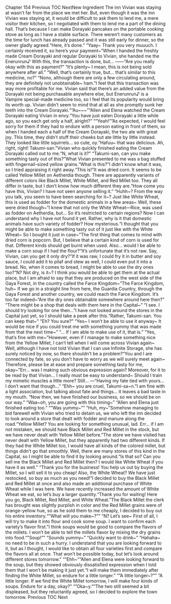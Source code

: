 Chapter 154 Previous TOC NextNew Ingredient The inn Vivian was staying at wasn’t far from the place we met her. But, even though it was the inn Vivian was staying at, it would be difficult to ask them to lend me, a mere visitor their kitchen, so I negotiated with them to lend me a part of the dining hall. That’s because I can make Dorayaki pancakes on the portable cooking stove as long as I have a stable surface. There weren’t many customers as the time for lunch has already passed and it was still early for dinner, so the owner gladly agreed.“Here, it’s done.” “Yaay~ Thank you very muuuch. I certainly received it, so here’s your payment~”When I handed the freshly made Cream Dorayaki and regular Dorayaki to Vivian, she handed me the Enerunrun♪ With this, the transaction is done, but… ——“Are you really okay with this as payment?” “It’s plenty~ I mean, this is not being sold anywhere after all.” “Well, that’s certainly true, but… that’s similar to this medicine, no?” “Nono, although there are only a few circulating around, they are definitely not unobtainable~ ham.”I feel that this transaction was way more profitable for me. Vivian said that there’s an added value from the Dorayaki not being purchasable anywhere else, but Enerunrun♪ is a Vampire special-made medicine too, so I feel that its popularity would bring its worth up. Vivian didn’t seem to mind that at all as she promptly sunk her teeth into the Cream Dorayaki.“”Au~~~””Allen and Elena watched the Cream Dorayaki eating Vivian in envy.“You have just eaten Dorayaki a little while ago, so you each get only a half, alright?” “”Yeah!””As expected, I would feel sorry for them if they had to endure with a person eating in front of them, so when I handed each a half of the Cream Dorayaki, the two ate with great joy. This time, they didn’t stuff their cheeks but ate little by little instead. They looked like little squirrels… so cute, oy.“Hafuu~ that was delicious. Ah, right, right! Takumi-san.”Vivian who quickly finished eating the Cream Dorayaki called out to me.“N, what is it?” “Takumi-san, can you make something tasty out of this?”What Vivian presented to me was a bag stuffed with fingernail-sized yellow grains.“What is this?”I didn’t know what it was, so I tried appraising it right away.“This is!”It was dried corn. It seems to be called Yellow Millet on Aetherdia though. There are apparently variants of different colors like Black Millet, White Millet, and Red Millet too. They all differ in taste, but I don’t know how much different they are.“How come you have this, Vivian? I have not seen anyone selling it.” “Huhh~? From the way you talk, you seem to have been searching for it~? Just like White Wheat, this is used as fodder for the domestic animals in a few areas~ Well, these were dried though~”I knew that not only the White Wheat—Rice, was used as fodder on Aetherdia, but… So it’s restricted to certain regions? Now I can understand why I have not found it yet. Rather, why is it that domestic animals have such variety of fodder? How mysterious.“I thought that you might be able to make something tasty out of it just like with the White Wheat~ So I bought it just in case~”The first thing that comes to mind with dried corn is popcorn. But, I believe that a certain kind of corn is used for that. Different kinds should get burnt when used. Also… would I be able to make a corn soup if I had the flour?“It’s unfortunate that it’s not raw. Say, Vivian, can you get it only dry?”If it was raw, I could fry it in butter and soy sauce, I could add it to pilaf and stew as well, I could even put it into a bread. No, when it comes to bread, I might be able to use the dry ones too?“N? Not dry, is it~? I think you would be able to get them at the actual place, but I am afraid to say that they are produced on the west side of the Gaya Forest, in the country called the Farce Kingdom~”The Farce Kingdom, huh~ If we go in a straight line from here, the Guardia Country, through the Gaya Forest and another country, we could reach the Farce Kingdom. It’s too far indeed~“Are the dry ones obtainable somewhere around here then?” “There might be a shop that deals with them here in the Capital~” “I see. I should try looking for one then…”I have not looked around the stores in the Capital just yet, so I should take a peek after this.“Rather, Takumi-san. You can keep that~” “Eh? You sure?” “Yes~ I won’t be able to use it anyway~ It would be nice if you could treat me with something yummy that was made from that the next time~” “… If I am able to make use of it, that is.” “Yes, that’s fine with me~”However, even if I manage to make something nice from the Yellow Millet, I can’t tell when I will come across Vivian again~ Well, although I have not told Vivian that I can use Infinite Storage, she has surely noticed by now, so there shouldn’t be a problem?“You and I are connected by fate, so you don’t have to worry as we will surely meet again~ Therefore, please be at ease and prepare something tasty for me, okay~”Err… was I making such obvious expression again? Moreover, for it to be read by that Vivian… I really must be easy to understand~ Should I train my mimetic muscles a little more? Still… —“Having my fate tied with yours… I don’t want that though…” “Ehh~ you are cruel, Takumi-sa~n.”I am fine with a light association, but talking about fate and things… it leaves a bad taste in my mouth. “Now then, we have finished our business, so we should be on our way.” “Waa~oh, you are going with this timing~” “Allen and Elena just finished eating too.” “”Was yummy~”” “Huh, my~”Somehow managing to bid farewell with Vivian who tried to detain us, we who left the inn decided to look around a store that dealt with fodder and manure along the road.“Yellow Millet? You are looking for something unusual, lad. Err… if I am not mistaken, we should have Black Millet and Red Millet in the stock, but we have never dealt with Yellow Millet before.”The store we have visited has never dealt with Yellow Millet, but they apparently had two different kinds. If they had the White Millet too, I would have all kinds of the colored millet, but things didn’t go that smoothly. Well, there are many stores of this kind in the Capital, so I might be able to find it by looking around.“Is that so? Can you sell me the Black Millet and Red Millet then? I would like White Wheat if you have it as well.” “Thank you for the business! You help us out by buying the Millet, so I will sell it to you cheap! Also, the White Wheat? We have just restocked, so buy as much as you need!”I decided to buy the Black Millet and Red Millet at once and also made an additional purchase of White Wheat while I was here. We have recently increased the amount of White Wheat we eat, so let’s buy a larger quantity.“Thank you for waiting! Here you go, Black Millet, Red Millet, and White Wheat.”The Black Millet the clerk has brought was slightly purplish in color and the Red Millet grains were of orange-yellow hue, so as he sold them to me cheaply, I decided to buy out his entire inventory.“”What will you make~?”” “N? Let’s see~ First of all, I will try to make it into flour and cook some soup. I want to confirm each variety’s flavor first.”I think soups would be good to compare the flavors of the millets. I won’t be able to tell the millets flavor by mixing the dry grains into food.“”Soup!”” “Sounds yummy~” “Quickly want to drink~” “Hahaha~ no need to be in such a hurry. I understand that you are looking forward to it, but as I thought, I would like to obtain all four varieties first and compare the flavors all at once. That won’t be possible today, but let’s look around different stores tomorrow.” “”Ehh~””Allen and Elena were looking forward to the soup, but they showed obviously dissatisfied expression when I told them that I won’t be making it just yet.“I will make them immediately after finding the White Millet, so endure for a little longer.” “”A little longer~?”” “A little longer. If we find the White Millet tomorrow, I will make four kinds of soups. Endure for a day, okay?” “”Oka~y.””The two still seemed a bit displeased, but they reluctantly agreed, so I decided to explore the town tomorrow. Previous TOC Next
